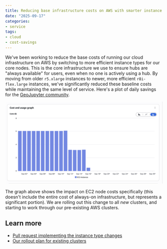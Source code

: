 ```yaml
---
title: Reducing base infrastructure costs on AWS with smarter instance types
date: "2025-09-17"
categories:
- service
tags:
- cloud
- cost-savings
---
```


We've been working to reduce the base costs of running our cloud infrastructure on AWS by switching to more efficient instance types for our core nodes. This is the core infrastructure we use to ensure hubs are "always available" for users, even when no one is actively using a hub. By moving from older `r5.xlarge` instances to newer, more efficient `r8i-flex.large` instances, we've significantly reduced these baseline costs while maintaining the same level of service. Here's a plot of daily savings for the [GeoJupyter community](../../collaborators/geojupyter/).

![EC2 cost reduction over time for one community](featured.png)

The graph above shows the impact on EC2 node costs specifically (this doesn't include the entire cost of always-on infrastructure, but represents a significant portion). We are rolling out this change to all _new_ clusters, and starting to work through our pre-existing AWS clusters.

## Learn more

- [Pull request implementing the instance type changes](https://github.com/2i2c-org/infrastructure/pull/6721)
- [Our rollout plan for existing clusters](https://github.com/2i2c-org/infrastructure/issues/6756)
